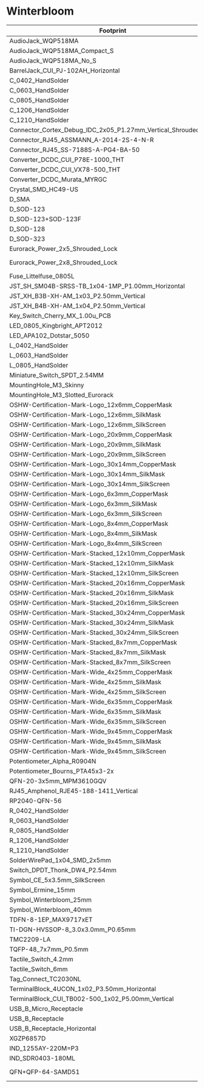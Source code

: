 # Winterbloom

Footprint | Step
---|---
AudioJack_WQP518MA | ${WINTERBLOOM3DMOD}/WQP-WQP518MA.step
AudioJack_WQP518MA_Compact_S | ${WINTERBLOOM3DMOD}/WQP-WQP518MA.step
AudioJack_WQP518MA_No_S | ${WINTERBLOOM3DMOD}/WQP-WQP518MA.step
BarrelJack_CUI_PJ-102AH_Horizontal | ${WINTERBLOOM3DMOD}/CUI_DEVICES_PJ-102A.step
C_0402_HandSolder | ${KICAD6_3DMODEL_DIR}/Capacitor_SMD.3dshapes/C_0402_1005Metric.wrl
C_0603_HandSolder | ${KICAD6_3DMODEL_DIR}/Capacitor_SMD.3dshapes/C_0603_1608Metric.wrl
C_0805_HandSolder | ${KICAD6_3DMODEL_DIR}/Capacitor_SMD.3dshapes/C_0805_2012Metric.wrl
C_1206_HandSolder | ${KICAD6_3DMODEL_DIR}/Capacitor_SMD.3dshapes/C_1206_3216Metric.wrl
C_1210_HandSolder | ${KICAD6_3DMODEL_DIR}/Capacitor_SMD.3dshapes/C_1210_3225Metric.wrl
Connector_Cortex_Debug_IDC_2x05_P1.27mm_Vertical_Shrouded_SMD | ${WINTERBLOOM3DMOD}/CNC_Tech_3220-10-0300-00.step
Connector_RJ45_ASSMANN_A-2014-2S-4-N-R | ${WINTERBLOOM3DMOD}/ASSMANN_A-2014-4-N-R.step
Connector_RJ45_SS-7188S-A-PG4-BA-50 | ${WINTERBLOOM3DMOD}/Belfuse-SS-7188S-A-PG4-BA-50.step
Converter_DCDC_CUI_P78E-1000_THT | ${WINTERBLOOM3DMOD}/CUI_P78E12-1000.step
Converter_DCDC_CUI_VX78-500_THT | ${WINTERBLOOM3DMOD}/CUI_VX7805-500.step
Converter_DCDC_Murata_MYRGC | 
Crystal_SMD_HC49-US | ${KISYS3DMOD}/Crystal.3dshapes/Crystal_SMD_HC49-SD.wrl
D_SMA | ${KICAD6_3DMODEL_DIR}/Diode_SMD.3dshapes/D_SMA.wrl
D_SOD-123 | ${WINTERBLOOM3DMOD}/SOD123W.step
D_SOD-123+SOD-123F | ${KISYS3DMOD}/Diode_SMD.3dshapes/D_SOD-123.wrl
D_SOD-128 | ${WINTERBLOOM3DMOD}/SOD128.step
D_SOD-323 | ${WINTERBLOOM3DMOD}/SOD323.step
Eurorack_Power_2x5_Shrouded_Lock | ${WINTERBLOOM3DMOD}/Eurorack_Power_2x5.step
Eurorack_Power_2x8_Shrouded_Lock | ${KICAD6_3DMODEL_DIR}/Connector_IDC.3dshapes/IDC-Header_2x08_P2.54mm_Vertical.wrl
Fuse_Littelfuse_0805L | 
JST_SH_SM04B-SRSS-TB_1x04-1MP_P1.00mm_Horizontal | ${WINTERBLOOM3DMOD}/JST-SH-SM04B-SRSS-TB.step
JST_XH_B3B-XH-AM_1x03_P2.50mm_Vertical | ${WINTERBLOOM3DMOD}/JST-XH-B3B-A.step
JST_XH_B4B-XH-AM_1x04_P2.50mm_Vertical | ${WINTERBLOOM3DMOD}/JST-XH-B4B-A.step
Key_Switch_Cherry_MX_1.00u_PCB | ${WINTERBLOOM3DMOD}/Cherry_MX.step
LED_0805_Kingbright_APT2012 | ${WINTERBLOOM3DMOD}/AP2012.wrl
LED_APA102_Dotstar_5050 | ${WINTERBLOOM3DMOD}/APA102_5050.step
L_0402_HandSolder | ${KICAD6_3DMODEL_DIR}/Inductor_SMD.3dshapes/L_0402_1005Metric.wrl
L_0603_HandSolder | ${KICAD6_3DMODEL_DIR}/Inductor_SMD.3dshapes/L_0603_1608Metric.wrl
L_0805_HandSolder | ${KICAD6_3DMODEL_DIR}/Inductor_SMD.3dshapes/L_0805_2012Metric.wrl
Miniature_Switch_SPDT_2.54MM | 
MountingHole_M3_Skinny | 
MountingHole_M3_Slotted_Eurorack | 
OSHW-Certification-Mark-Logo_12x6mm_CopperMask | 
OSHW-Certification-Mark-Logo_12x6mm_SilkMask | 
OSHW-Certification-Mark-Logo_12x6mm_SilkScreen | 
OSHW-Certification-Mark-Logo_20x9mm_CopperMask | 
OSHW-Certification-Mark-Logo_20x9mm_SilkMask | 
OSHW-Certification-Mark-Logo_20x9mm_SilkScreen | 
OSHW-Certification-Mark-Logo_30x14mm_CopperMask | 
OSHW-Certification-Mark-Logo_30x14mm_SilkMask | 
OSHW-Certification-Mark-Logo_30x14mm_SilkScreen | 
OSHW-Certification-Mark-Logo_6x3mm_CopperMask | 
OSHW-Certification-Mark-Logo_6x3mm_SilkMask | 
OSHW-Certification-Mark-Logo_6x3mm_SilkScreen | 
OSHW-Certification-Mark-Logo_8x4mm_CopperMask | 
OSHW-Certification-Mark-Logo_8x4mm_SilkMask | 
OSHW-Certification-Mark-Logo_8x4mm_SilkScreen | 
OSHW-Certification-Mark-Stacked_12x10mm_CopperMask | 
OSHW-Certification-Mark-Stacked_12x10mm_SilkMask | 
OSHW-Certification-Mark-Stacked_12x10mm_SilkScreen | 
OSHW-Certification-Mark-Stacked_20x16mm_CopperMask | 
OSHW-Certification-Mark-Stacked_20x16mm_SilkMask | 
OSHW-Certification-Mark-Stacked_20x16mm_SilkScreen | 
OSHW-Certification-Mark-Stacked_30x24mm_CopperMask | 
OSHW-Certification-Mark-Stacked_30x24mm_SilkMask | 
OSHW-Certification-Mark-Stacked_30x24mm_SilkScreen | 
OSHW-Certification-Mark-Stacked_8x7mm_CopperMask | 
OSHW-Certification-Mark-Stacked_8x7mm_SilkMask | 
OSHW-Certification-Mark-Stacked_8x7mm_SilkScreen | 
OSHW-Certification-Mark-Wide_4x25mm_CopperMask | 
OSHW-Certification-Mark-Wide_4x25mm_SilkMask | 
OSHW-Certification-Mark-Wide_4x25mm_SilkScreen | 
OSHW-Certification-Mark-Wide_6x35mm_CopperMask | 
OSHW-Certification-Mark-Wide_6x35mm_SilkMask | 
OSHW-Certification-Mark-Wide_6x35mm_SilkScreen | 
OSHW-Certification-Mark-Wide_9x45mm_CopperMask | 
OSHW-Certification-Mark-Wide_9x45mm_SilkMask | 
OSHW-Certification-Mark-Wide_9x45mm_SilkScreen | 
Potentiometer_Alpha_R0904N | ${WINTERBLOOM3DMOD}/Alpha-RD901F-40-15R1.step
Potentiometer_Bourns_PTA45x3-2x | ${WINTERBLOOM3DMOD}/Bourns_PTA4543.step
QFN-20-3x5mm_MPM3610GQV | 
RJ45_Amphenol_RJE45-188-1411_Vertical | ${WINTERBLOOM3DMOD}/Amphenol-RJE45-188-1xx1.step
RP2040-QFN-56 | ${WINTERBLOOM3DMOD}/RP2040.step
R_0402_HandSolder | ${KICAD6_3DMODEL_DIR}/Resistor_SMD.3dshapes/R_0402_1005Metric.wrl
R_0603_HandSolder | ${KICAD6_3DMODEL_DIR}/Resistor_SMD.3dshapes/R_0603_1608Metric.wrl
R_0805_HandSolder | ${KICAD6_3DMODEL_DIR}/Resistor_SMD.3dshapes/R_0805_2012Metric.wrl
R_1206_HandSolder | ${KICAD6_3DMODEL_DIR}/Resistor_SMD.3dshapes/R_1206_3216Metric.wrl
R_1210_HandSolder | ${KICAD6_3DMODEL_DIR}/Resistor_SMD.3dshapes/R_1210_3225Metric.wrl
SolderWirePad_1x04_SMD_2x5mm | 
Switch_DPDT_Thonk_DW4_P2.54mm | 
Symbol_CE_5x3.5mm_SilkScreen | 
Symbol_Ermine_15mm | 
Symbol_Winterbloom_25mm | 
Symbol_Winterbloom_40mm | 
TDFN-8-1EP_MAX9717xET | 
TI-DGN-HVSSOP-8_3.0x3.0mm_P0.65mm | ${KISYS3DMOD}/Package_SO.3dshapes/VSSOP-8_3.0x3.0mm_P0.65mm.wrl
TMC2209-LA | ${WINTERBLOOM3DMOD}/TMC2209_QFN28_5x5mm.step
TQFP-48_7x7mm_P0.5mm | ${KISYS3DMOD}/Package_QFP.3dshapes/TQFP-48_7x7mm_P0.5mm.wrl
Tactile_Switch_4.2mm | ${WINTERBLOOM3DMOD}/Tactile_Switch_4.2mm.step
Tactile_Switch_6mm | ${WINTERBLOOM3DMOD}/E-Switch_TL1105TFxxxx.step
Tag_Connect_TC2030NL | 
TerminalBlock_4UCON_1x02_P3.50mm_Horizontal | ${WINTERBLOOM3DMOD}/Terminal_Block_01x02.step
TerminalBlock_CUI_TB002-500_1x02_P5.00mm_Vertical | ${WINTERBLOOM3DMOD}/CUI_DEVICES_TB002-500-02BE.step
USB_B_Micro_Receptacle | ${WINTERBLOOM3DMOD}/USB_B_Micro_Receptacle.igs
USB_B_Receptacle | ${WINTERBLOOM3DMOD}/USB_B_Receptacle.step
USB_B_Receptacle_Horizontal | ${WINTERBLOOM3DMOD}/Stewart-SS-52300-001.step
XGZP6857D | ${WINTERBLOOM3DMOD}/XGZP6857D.step
IND_1255AY-220M=P3 | 
IND_SDR0403-180ML | 
QFN+QFP-64-SAMD51 | ${KISYS3DMOD}/Package_DFN_QFN.3dshapes/QFN-64-1EP_9x9mm_P0.5mm_EP3.8x3.8mm.wrl
